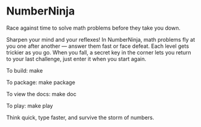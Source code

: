 # NumberNinja
Race against time to solve math problems before they take you down.


Sharpen your mind and your reflexes! In NumberNinja, math problems fly at you one after another — answer them fast or face defeat. Each level gets trickier as you go. When you fall, a secret key in the corner lets you return to your last challenge, just enter it when you start again.

To build: make

To package: make package

To view the docs: make doc

To play: make play

Think quick, type faster, and survive the storm of numbers.
